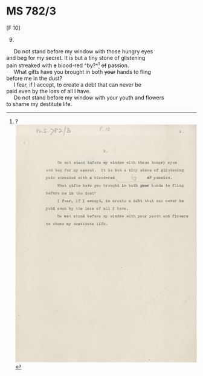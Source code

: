# MS 782/3

[F 10]

9.
&nbsp;&nbsp;&nbsp;&nbsp;&nbsp;Do not stand before my window with those hungry eyes \
and beg for my secret. It is but a tiny stone of glistening \
pain streaked with ~~a~~ blood-red ^by?^[^1] ~~of~~ passion. \
&nbsp;&nbsp;&nbsp;&nbsp;&nbsp;What gifts have you brought in both ~~your~~ hands to fling \
before me in the dust? \
&nbsp;&nbsp;&nbsp;&nbsp;&nbsp;I fear, if I accept, to create a debt that can never be \
paid even by the loss of all I have. \
&nbsp;&nbsp;&nbsp;&nbsp;&nbsp;Do not stand before my window with your youth and flowers \
to shame my destitute life. 
[^1]: ?
![p10](MS782_3-010.jpg)
